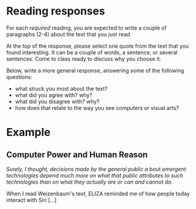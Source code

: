 # Reading responses

For each *required* reading, you are expected to write a couple of paragraphs (2-4) about the text that you just read.

At the top of the response, please select one quote from the text that you found interesting. It can be a couple of words, a sentence, or several sentences. Come to class ready to discuss why you choose it.

Below, write a more general response, answering some of the following questions:

- what struck you most about the text?
- what did you agree with? why?
- what did you disagree with? why?
- how does that relate to the way you see computers or visual arts?

# Example

## Computer Power and Human Reason

*Surely, I thought, decisions made by the general public a bout emergent technologies depend much more on what that public attributes to such technologies than on what they actually are or can and cannot do.*

When I read Weizenbaum's text, ELIZA reminded me of how people today interact with Siri [...]
